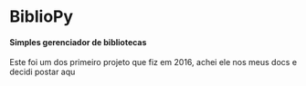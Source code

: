 # BiblioPy
<h4>Simples gerenciador de bibliotecas</h4>
<p>Este foi um dos primeiro projeto que fiz em 2016, achei ele nos meus docs e decidi postar aqu</p>

